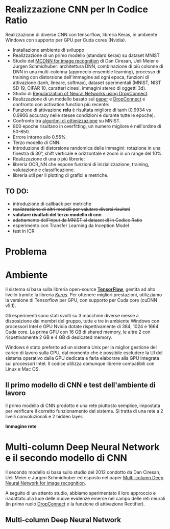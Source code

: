 # Realizzazione CNN per In Codice Ratio

Realizzazione di diverse CNN con tensorflow, libreria Keras, in ambiente Windows con supporto per GPU per Cuda cores (Nvidia).

- Installazione ambiente di sviluppo
- Realizzazione di un primo modello (standard keras) su dataset MNIST
- Studio del [MCDNN for image recognition](http://people.idsia.ch/~ciresan/data/cvpr2012.pdf) di Dan Ciresan, Ueli Meier e Jurgen Schmidhuber: architettura DNN, combinazione di più colonne di DNN in una multi-colonna (approccio ensemble learning), processo di training con distorsione dell'immagine ad ogni epoca, funzioni di attivazione (tanh, lineare, softmax), dataset sperimentali (MNIST, NIST SD 19, CIFAR 10, caratteri cinesi, immagini stereo di oggetti 3d).
- Studio di [Regularization of Neural Networks using DropConnect](http://cs.nyu.edu/~wanli/dropc/).
- Realizzazione di un modello basato sul [paper](http://people.idsia.ch/~ciresan/data/cvpr2012.pdf) e [DropConnect](http://cs.nyu.edu/~wanli/dropc/) e confronto con activation function più recente:
 - Funzione di attivazione **relu** è risultata migliore di tanh (0.9934 vs 0.9906 accuracy nelle stesse condizioni e durante tutte le epoche).
 - Confronto tra [algoritmi di ottimizzazione](http://cs.stanford.edu/people/karpathy/convnetjs/demo/trainers.html) su MNIST.
 - 800 epoche risultano in overfitting, un numero migliore è nell'ordine di 50-650.
 - Errore intorno allo 0.55%.
- Terzo modello di CNN:
 - Introduzione di distorsione randomica delle immagini: rotazione in una finestra di 30°, shift verticale e orizzontale e zoom in un range del 10%.
- Realizzazione di una o più librerie:
 - libreria OCR_NN che espone funzioni di inizializzazione, training, valutazione e classificazione.
 - libreria util per il plotting di grafici e metriche.

## TO DO:
* introduzione di callback per metriche
* ~~realizzazione di altri modelli per valutare diversi risultati~~
* **valutare risultati del terzo modello di cnn**
* ~~adattamento dell'input da MNIST al dataset di In Codice Ratio~~
* esperimento con Transfer Learning da Inception Model
* test in ICR

# Problema

# Ambiente

Il sistema si basa sulla libreria open-source [**TensorFlow**](https://www.tensorflow.org/), gestita ad alto livello tramite la libreria [*Keras*](https://keras.io/).
Per ottenere migliori prestazioni, utilizziamo la versione di Tensorflow per GPU, con supporto per Cuda core (cuDNN v5.1).

Gli esperimenti sono stati svolti su 3 macchine diverse messe a disposizione dai membri del gruppo, tutte e tre in ambiente Windows con processori Intel e GPU Nvidia dotate rispettivamente di 384, 1024 e 1664 Cuda core. La prima GPU con 16 GB di shared memory, le altre 2 con rispettivamente 2 GB e 4 GB di dedicated memory. 

Windows è stato preferito ad un sistema Unix per la miglior gestione del carico di lavoro sulla GPU, dal momento che è possibile escludere la UI del sistema operativo dalla GPU dedicata e farla elaborare alla GPU integrata sui processori Intel. Il codice utilizza comunque librerie compatibili con Linux e Mac OS. 

## Il primo modello di CNN e test dell'ambiente di lavoro

Il primo modello di CNN prodotto è una rete piuttosto semplice, impostata per verificare il corretto funzionamento del sistema.
Si tratta di una rete a 2 livelli convoluzionali e 2 hidden layer. 

**Immagine rete**

# Multi-column Deep Neural Network e il secondo modello di CNN

Il secondo modello si basa sullo studio del 2012 condotto da Dan Ciresan, Ueli Meier e Jurgen Schmidhuber ed esposto nel paper [Multi-column Deep Neural Network for image recognition](http://people.idsia.ch/~ciresan/data/cvpr2012.pdf). 

A seguito di un attento studio, abbiamo sperimentato il loro approccio e riadattato alla luce delle nuove evidenze emerse nel campo delle reti neurali (in primo ruolo [DropConnect](http://cs.nyu.edu/~wanli/dropc/) e la funzione di attivazione Rectifier).

## Multi-column Deep Neural Network
